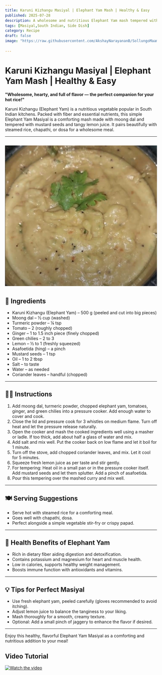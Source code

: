```yaml
---
title: Karuni Kizhangu Masiyal | Elephant Yam Mash | Healthy & Easy  
published: 2025-07-28  
description: A wholesome and nutritious Elephant Yam mash tempered with mustard seeds and lemon. Perfectly comforting with rice, chapathi, or dosa.  
tags: [Masiyal,South Indian, Side Dish]  
category: Recipe  
draft: false  
image: "https://raw.githubusercontent.com/AkshayNarayananB/SollungoMaami/master/images/Karunai kizhangu.png" 
  
---
```


#  Karuni Kizhangu Masiyal | Elephant Yam Mash | Healthy & Easy

**"Wholesome, hearty, and full of flavor — the perfect companion for your hot rice!"**

Karuni Kizhangu (Elephant Yam) is a nutritious vegetable popular in South Indian kitchens. Packed with fiber and essential nutrients, this simple Elephant Yam Masiyal is a comforting mash made with moong dal and tempered with mustard seeds and tangy lemon juice. It pairs beautifully with steamed rice, chapathi, or dosa for a wholesome meal.

---
![Karunai kizhangu](https://raw.githubusercontent.com/AkshayNarayananB/SollungoMaami/master/images/Karunai%20kizhangu.png)
---

## 🛒 Ingredients

-  Karuni Kizhangu (Elephant Yam) – 500 g (peeled and cut into big pieces)  
-  Moong dal – ½ cup (washed)  
-  Turmeric powder – ¼ tsp  
-  Tomato – 2 (roughly chopped)  
-  Ginger – 1 to 1.5 inch piece (finely chopped)  
-  Green chilies – 2 to 3  
-  Lemon – ½ to 1 (freshly squeezed)  
-  Asafoetida (hing) – a pinch  
-  Mustard seeds – 1 tsp  
-  Oil – 1 to 2 tbsp  
-  Salt – to taste  
-  Water – as needed  
-  Coriander leaves – handful (chopped)  

---

## 👩‍🍳 Instructions

1. Add moong dal, turmeric powder, chopped elephant yam, tomatoes, ginger, and green chilies into a pressure cooker. Add enough water to cover and cook.  
2. Close the lid and pressure cook for 3 whistles on medium flame. Turn off heat and let the pressure release naturally.  
3. Open the cooker and mash the cooked ingredients well using a masher or ladle. If too thick, add about half a glass of water and mix.  
4. Add salt and mix well. Put the cooker back on low flame and let it boil for 1 minute.  
5. Turn off the stove, add chopped coriander leaves, and mix. Let it cool for 5 minutes.  
6. Squeeze fresh lemon juice as per taste and stir gently.  
7. For tempering: Heat oil in a small pan or in the pressure cooker itself. Add mustard seeds and let them splutter. Add a pinch of asafoetida.  
8. Pour this tempering over the mashed curry and mix well.  

---

## 🍽️ Serving Suggestions

- Serve hot with steamed rice for a comforting meal.  
- Goes well with chapathi, dosa.  
- Perfect alongside a simple vegetable stir-fry or crispy papad.  

---

## 🌿 Health Benefits of Elephant Yam

- Rich in dietary fiber aiding digestion and detoxification.  
- Contains potassium and magnesium for heart and muscle health.  
- Low in calories, supports healthy weight management.  
- Boosts immune function with antioxidants and vitamins.  

---

## 💡 Tips for Perfect Masiyal

- Use fresh elephant yam, peeled carefully (gloves recommended to avoid itching).  
- Adjust lemon juice to balance the tanginess to your liking.  
- Mash thoroughly for a smooth, creamy texture.  
- Optional: Add a small pinch of jaggery to enhance the flavor if desired.  

---

Enjoy this healthy, flavorful Elephant Yam Masiyal as a comforting and nutritious addition to your meal! 


## Video Tutorial

[![Watch the video](https://img.youtube.com/vi/c9o5G2Kc-Ak/0.jpg)](https://youtu.be/c9o5G2Kc-Ak?si=8MybYB5tAU9vUr-a)
